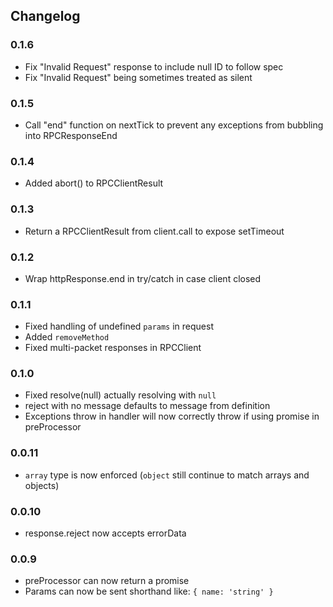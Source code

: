 ## Changelog ##

### 0.1.6 ###
* Fix "Invalid Request" response to include null ID to follow spec
* Fix "Invalid Request" being sometimes treated as silent

### 0.1.5 ###
* Call "end" function on nextTick to prevent any exceptions from bubbling into RPCResponseEnd

### 0.1.4 ###
* Added abort() to RPCClientResult

### 0.1.3 ###
* Return a RPCClientResult from client.call to expose setTimeout

### 0.1.2 ###
* Wrap httpResponse.end in try/catch in case client closed

### 0.1.1 ###
* Fixed handling of undefined `params` in request
* Added `removeMethod`
* Fixed multi-packet responses in RPCClient

### 0.1.0 ###
* Fixed resolve(null) actually resolving with `null`
* reject with no message defaults to message from definition
* Exceptions throw in handler will now correctly throw if using promise in preProcessor

### 0.0.11 ###
* `array` type is now enforced (`object` still continue to match arrays and objects)

### 0.0.10 ###
* response.reject now accepts errorData

### 0.0.9 ###
* preProcessor can now return a promise
* Params can now be sent shorthand like: `{ name: 'string' }`
